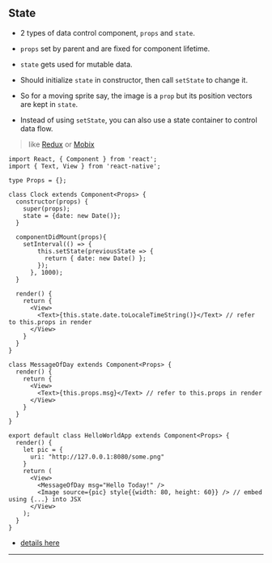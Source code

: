 
## State

* 2 types of data control component, `props` and `state`.

* `props` set by parent and are fixed for component lifetime.

* `state` gets used for mutable data.

* Should initialize `state` in constructor, then call `setState` to change it.

* So for a moving sprite say, the image is a `prop` but its position vectors are kept in `state`.

* Instead of using `setState`, you can also use a state container to control data flow.
> like [Redux](https://redux.js.org/) or [Mobix](https://mobx.js.org/)

```
import React, { Component } from 'react';
import { Text, View } from 'react-native';

type Props = {};

class Clock extends Component<Props> {
  constructor(props) {
    super(props);
    state = {date: new Date()};
  }

  componentDidMount(props){
    setInterval(() => {
        this.setState(previousState => {
          return { date: new Date() };
        });
      }, 1000);
  }

  render() {
    return {
      <View>
        <Text>{this.state.date.toLocaleTimeString()}</Text> // refer to this.props in render
      </View>
    }
  }
}

class MessageOfDay extends Component<Props> {
  render() {
    return {
      <View>
        <Text>{this.props.msg}</Text> // refer to this.props in render
      </View>
    }
  }
}

export default class HelloWorldApp extends Component<Props> {
  render() {
    let pic = {
      uri: "http://127.0.0.1:8080/some.png"
    }
    return (
      <View>
        <MessageOfDay msg="Hello Today!" />
        <Image source={pic} style{{width: 80, height: 60}} /> // embed using {...} into JSX
      </View>
    );
  }
}
```

* [details here](https://reactjs.org/docs/react-component.html#setstate)

---
